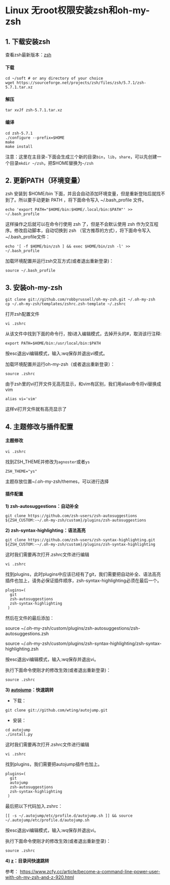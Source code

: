 # Linux 无root权限安装zsh和oh-my-zsh

## 1. 下载安装zsh
查看zsh最新版本：[zsh](http://zsh.sourceforge.net/Arc/source.html)

#### 下载
```
cd ~/soft # or any directory of your choice
wget https://sourceforge.net/projects/zsh/files/zsh/5.7.1/zsh-5.7.1.tar.xz
```
#### 解压
```
tar xvJf zsh-5.7.1.tar.xz
```
#### 编译
```
cd zsh-5.7.1
./configure --prefix=$HOME
make
make install
```
注意：这里在主目录`~`下面会生成三个新的目录`bin`，`lib`，`share`，可以先创建一个目录`mkdir ~/zsh`，把$HOME替换为`~/zsh`

## 2. 更新PATH（环境变量）
zsh 安装到 $HOME/bin 下面，并且会自动添加环境变量，但是重新登陆后就找不到了。所以要手动更新 PATH ，将下面命令写入 ~/.bash_profile 文件。
```
echo 'export PATH="$HOME/bin:$HOME/.local/bin:$PATH"' >> ~/.bash_profile
```
这样操作之后就可以在命令行使用 zsh 了，但是不会默认使用 zsh 作为交互程序。修改启动脚本，自动切换到 zsh （官方推荐的方式），将下面命令写入 ~/.bash_profile文件：
```
echo '[ -f $HOME/bin/zsh ] && exec $HOME/bin/zsh -l' >> ~/.bash_profile
```
加载环境配置并运行zsh交互方式(或者退出重新登录)：
```
source ~/.bash_profile
```

## 3. 安装oh-my-zsh
```
git clone git://github.com/robbyrussell/oh-my-zsh.git ~/.oh-my-zsh
cp ~/.oh-my-zsh/templates/zshrc.zsh-template ~/.zshrc
```
打开zsh配置文件
```
vi .zshrc
```
从该文件中找到下面的命令行，按i进入编辑模式，去掉开头的#，取消该行注释:
```
export PATH=$HOME/bin:/usr/local/bin:$PATH
```
按esc退出vi编辑模式，输入:wq保存并退出vi模式。

加载环境配置并运行oh-my-zsh（或者退出重新登录）：
```
source .zshrc
```
由于zsh⾥的vi打开文件无高亮显示，和vim有区别，我们用alias命令将vi替换成vim
```
alias vi='vim'
```
这样vi打开文件就有高亮显示了


## 4. 主题修改与插件配置

#### 主题修改
```
vi .zshrc
```
找到ZSH_THEME并修改为`agnoster`或者`ys`
```
ZSH_THEME="ys"
```
主题存放位置~/.oh-my-zsh/themes，可以进行选择

#### 插件配置
**1) zsh-autosuggestions：自动补全**
```
git clone https://github.com/zsh-users/zsh-autosuggestions ${ZSH_CUSTOM:-~/.oh-my-zsh/custom}/plugins/zsh-autosuggestions
```
**2) zsh-syntax-highlighting：语法高亮**
```
git clone https://github.com/zsh-users/zsh-syntax-highlighting.git ${ZSH_CUSTOM:-~/.oh-my-zsh/custom}/plugins/zsh-syntax-highlighting
```
这时我们需要再次打开.zshrc文件进行编辑
```
vi .zshrc
```
找到plugins，此时plugins中应该已经有了git，我们需要把自动补全、语法高亮插件也加上，请务必保证插件顺序，zsh-syntax-highlighting必须在最后一个。

```
plugins=(
  git
  zsh-autosuggestions
  zsh-syntax-highlighting
 )
```
然后在文件的最后添加：

source ~/.oh-my-zsh/custom/plugins/zsh-autosuggestions/zsh-autosuggestions.zsh

source ~/.oh-my-zsh/custom/plugins/zsh-syntax-highlighting/zsh-syntax-highlighting.zsh

按esc退出vi编辑模式，输入:wq保存并退出vi。

执行下面命令使刚才的修改生效(或者退出重新登录)：
```
source .zshrc
```

**3) [autojump](https://github.com/wting/autojump)：快速跳转**

* 下载：
```
git clone git://github.com/wting/autojump.git
```
* 安装：
```
cd autojump
./install.py
```
这时我们需要再次打开.zshrc文件进行编辑
```
vi .zshrc
```
找到plugins，我们需要把autojump插件也加上。

```
plugins=(
  git
  autojump
  zsh-autosuggestions
  zsh-syntax-highlighting
 )
```
最后把以下代码加入.zshrc：
```
[[ -s ~/.autojump/etc/profile.d/autojump.sh ]] && source ~/.autojump/etc/profile.d/autojump.sh
```
按esc退出vi编辑模式，输入:wq保存并退出vi。

执行下面命令使刚才的修改生效(或者退出重新登录)：
```
source .zshrc
```

**4) [z](https://github.com/robbyrussell/oh-my-zsh/tree/master/plugins/z)：目录间快速跳转**

参考：
https://www.zcfy.cc/article/become-a-command-line-power-user-with-oh-my-zsh-and-z-920.html
